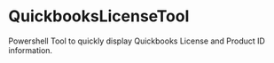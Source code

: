 # QuickbooksLicenseTool
Powershell Tool to quickly display Quickbooks License and Product ID information.
